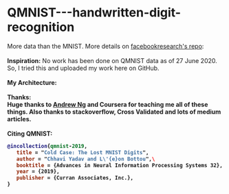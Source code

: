 # QMNIST---handwritten-digit-recognition
More data than the MNIST.
More details on <a href="https://github.com/facebookresearch/qmnist">facebookresearch's repo</a>:
<br></br>
<b>Inspiration:</b>
No work has been done on QMNIST data as of 27 June 2020. So, I tried this and uploaded my work here on GitHub.
<br></br>
<b>My Architecture:</b>
<br></br>
<b>Thanks:</br>
Huge thanks to <a href=https://www.linkedin.com/in/andrewyng/>Andrew Ng</a> and Coursera for teaching me all of these things. Also thanks to stackoverflow, Cross Validated and lots of medium articles.
<br></br>
<b>Citing QMNIST:</b>
```bibtex
@incollection{qmnist-2019,
   title = "Cold Case: The Lost MNIST Digits",
   author = "Chhavi Yadav and L\'{e}on Bottou",\
   booktitle = {Advances in Neural Information Processing Systems 32},
   year = {2019},
   publisher = {Curran Associates, Inc.},
}
```
